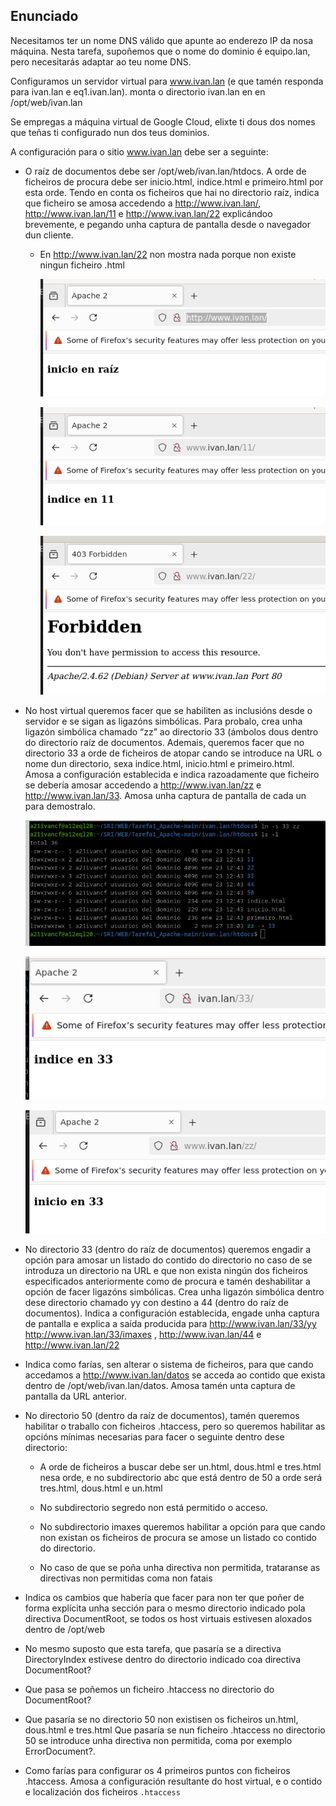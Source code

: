 ## Enunciado

Necesitamos ter un nome DNS válido que apunte ao enderezo IP da nosa máquina.  Nesta tarefa, supoñemos que o nome do dominio é equipo.lan, pero necesitarás adaptar ao teu nome DNS.

Configuramos un servidor virtual para www.ivan.lan (e que tamén responda para ivan.lan e eq1.ivan.lan). monta o directorio ivan.lan en  en /opt/web/ivan.lan

Se empregas a máquina virtual de Google Cloud, elixte ti dous dos nomes que teñas ti configurado nun dos teus dominios.

A configuración para o sitio www.ivan.lan debe ser a seguinte:

- O raíz de documentos debe ser /opt/web/ivan.lan/htdocs. A orde de ficheiros de procura debe ser inicio.html, indice.html e primeiro.html por esta orde. Tendo en conta os ficheiros que hai no directorio raíz, indica que ficheiro se amosa accedendo a http://www.ivan.lan/, http://www.ivan.lan/11 e http://www.ivan.lan/22 explicándoo brevemente, e pegando unha captura de pantalla desde o navegador dun cliente.

  - En http://www.ivan.lan/22 non mostra nada porque non existe ningun ficheiro .html

    ![imaxes](images/ej1.1.png)

    ![imaxes](images/ej1.2.png)

    ![imaxes](images/ej1.3.png)

- No host virtual queremos facer que se habiliten as inclusións desde o servidor e se sigan as ligazóns simbólicas. Para probalo, crea unha ligazón simbólica chamado “zz” ao directorio 33 (ámbolos dous dentro do directorio raíz de documentos. Ademais, queremos facer que no directorio 33 a orde de ficheiros de atopar cando se introduce na URL o nome dun directorio, sexa indice.html, inicio.html e primeiro.html. Amosa a configuración establecida e indica razoadamente que ficheiro se debería amosar accedendo a http://www.ivan.lan/zz e http://www.ivan.lan/33. Amosa unha captura de pantalla de cada un para demostralo.

    ![imaxes](images/ej2.1.png)

    ![imaxes](images/ej2.2.png)

    ![imaxes](images/ej2.3.png)

- No directorio 33 (dentro do raíz de documentos) queremos engadir a opción para amosar un listado do contido do directorio no caso de se introduza un directorio na URL e que non exista ningún dos ficheiros especificados anteriormente como de procura e tamén deshabilitar a opción de facer ligazóns simbólicas. Crea unha ligazón simbólica dentro dese directorio chamado yy con destino a 44 (dentro do raíz de documentos). Indica a configuración establecida, engade unha captura de pantalla e explica a saída producida para http://www.ivan.lan/33/yy http://www.ivan.lan/33/imaxes , http://www.ivan.lan/44 e http://www.ivan.lan/22
- Indica como farías, sen alterar o sistema de ficheiros, para que cando accedamos a http://www.ivan.lan/datos se acceda ao contido que exista dentro de /opt/web/ivan.lan/datos. Amosa tamén unta captura de pantalla da URL anterior.
- No directorio 50 (dentro da raíz de documentos), tamén queremos habilitar o traballo con ficheiros .htaccess, pero so queremos habilitar as opcións mínimas necesarias para facer o seguinte dentro dese directorio:
    - A orde de ficheiros a buscar debe ser un.html, dous.html e tres.html nesa orde, e no subdirectorio abc que está dentro de 50 a orde será tres.html, dous.html e un.html

    - No subdirectorio segredo non está permitido o acceso.

    - No subdirectorio imaxes queremos habilitar a opción para que cando non existan os ficheiros de procura se amose un listado co contido do directorio.

    - No caso de que se poña unha directiva non permitida, trataranse as directivas non permitidas coma non fatais

- Indica os cambios que habería que facer para non ter que poñer de forma explícita unha sección <Directory> para o mesmo directorio indicado pola directiva DocumentRoot, se todos os host virtuais estivesen aloxados dentro de /opt/web
- No mesmo suposto que esta tarefa, que pasaría se a directiva DirectoryIndex estivese dentro do directorio indicado coa directiva DocumentRoot?

- Que pasa se poñemos un ficheiro .htaccess no directorio do DocumentRoot?

- Que pasaría se no directorio 50 non existisen os ficheiros un.html, dous.html e tres.html
Que pasaría se nun ficheiro .htaccess no directorio 50 se introduce unha directiva non permitida, coma por exemplo ErrorDocument?.

- Como farías para configurar os 4 primeiros puntos con ficheiros .htaccess. Amosa a configuración resultante do host virtual, e o contido e localización dos ficheiros `.htaccess`